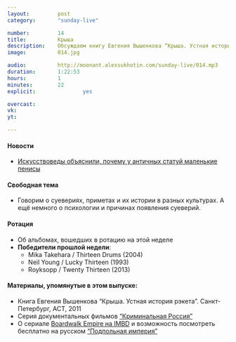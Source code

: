 ```yaml
---
layout:         post
category:       "sunday-live"

number:         14
title:          Крыша
description:    Обсуждаем книгу Евгения Вышенкова “Крыша. Устная история рэкета”.
image:          014.jpg

audio:          http://moonant.alexsukhotin.com/sunday-live/014.mp3
duration:       1:22:53
hours:          1
minutes:        22
explicit:				yes

overcast:       
vk:             
yt:             

---
```


#### Новости
- [Искусствоведы объяснили, почему у античных статуй маленькие пенисы](http://diletant.media/news/28903888/)

#### Свободная тема
- Говорим о суевериях, приметах и их истории в разных культурах. А ещё немного о психологии и причинах появления суеверий.

#### Ротация
- Об альбомах, вошедших в ротацию на этой неделе
- **Победители прошлой недели**:
	- Mika Takehara / Thirteen Drums (2004)
	- Neil Young / Lucky Thirteen (1993)
	- Royksopp / Twenty Thirteen (2013)

#### Материалы, упомянутые в этом выпуске:
- Книга Евгения Вышенкова “Крыша. Устная история рэкета”. Санкт-Петербург, АСТ, 2011
- Серия документальных фильмов [“Криминальная Россия”](http://www.crimerussia.tv)
- О сериале [Boardwalk Empire на IMBD](http://www.imdb.com/title/tt0979432/) и возможность посмотреть бесплатно на русском [“Подпольная империя”](http://hdrezka.me/series/drama/1817-podpolnaya-imperiya-2016-01-28-67.html)